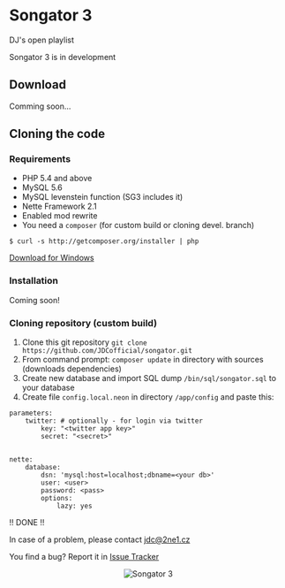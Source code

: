 Songator 3
==========

DJ's open playlist

Songator 3 is in development

Download
--------

Comming soon...

Cloning the code
----------------

### Requirements

- PHP 5.4 and above
- MySQL 5.6
- MySQL levenstein function (SG3 includes it)
- Nette Framework 2.1
- Enabled mod rewrite
- You need a `composer` (for custom build or cloning devel. branch)

`$ curl -s http://getcomposer.org/installer | php`

[Download for Windows](https://getcomposer.org/Composer-Setup.exe)

### Installation

Coming soon!

### Cloning repository (custom build)

1. Clone this git repository `git clone https://github.com/JDCofficial/songator.git`
2. From command prompt: `composer update` in directory with sources (downloads dependencies)
3. Create new database and import SQL dump `/bin/sql/songator.sql` to your database
4. Create file `config.local.neon` in directory `/app/config` and paste this:

``` neon
parameters:
	twitter: # optionally - for login via twitter
		key: "<twitter app key>"
		secret: "<secret>"


nette:
	database:
		dsn: 'mysql:host=localhost;dbname=<your db>'
		user: <user>
		password: <pass>
		options:
			lazy: yes
```

!! DONE !!

In case of a problem, please contact jdc@2ne1.cz

You find a bug? Report it in [Issue Tracker](https://github.com/JDCofficial/songator/issues?state=open)

<p align="center">
	<img src="http://kramy.jdcent.cz/songator3-logo.png" alt="Songator 3" />
</p>

